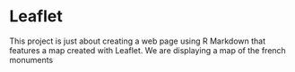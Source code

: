 # Leaflet

This project is just about creating a web page using R Markdown that features a map created with Leaflet.
We are displaying a map of the french monuments